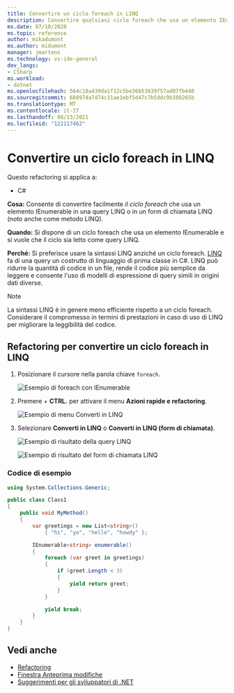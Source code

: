 ```yaml
---
title: Convertire un ciclo foreach in LINQ
description: Convertire qualsiasi ciclo foreach che usa un elemento IEnumerable in una query LINQ o in un modulo di chiamata LINQ (noto anche come metodo LINQ).
ms.date: 07/10/2020
ms.topic: reference
author: mikadumont
ms.author: midumont
manager: jmartens
ms.technology: vs-ide-general
dev_langs:
- CSharp
ms.workload:
- dotnet
ms.openlocfilehash: 564c18a439da1f12c5be36b53839f57ad07fb440
ms.sourcegitcommit: 68897da7d74c31ae1ebf5d47c7b5ddc9b108265b
ms.translationtype: MT
ms.contentlocale: it-IT
ms.lasthandoff: 08/13/2021
ms.locfileid: "122117462"
---
```

# <a name="convert-a-foreach-loop-to-linq"></a>Convertire un ciclo foreach in LINQ

Questo refactoring si applica a:

- C#

**Cosa:** Consente di convertire facilmente *il ciclo foreach* che usa un elemento IEnumerable in una query LINQ o in un form di chiamata LINQ (noto anche come metodo LINQ).

**Quando:** Si dispone di un ciclo foreach che usa un elemento IEnumerable e si vuole che il ciclo sia letto come query LINQ.

**Perché:** Si preferisce usare la sintassi LINQ anziché un ciclo foreach. [LINQ](/dotnet/csharp/programming-guide/concepts/linq/introduction-to-linq) fa di una query un costrutto di linguaggio di prima classe in C#. LINQ può ridurre la quantità di codice in un file, rende il codice più semplice da leggere e consente l'uso di modelli di espressione di query simili in origini dati diverse.

> [!NOTE]
> La sintassi LINQ è in genere meno efficiente rispetto a un ciclo foreach. Considerare il compromesso in termini di prestazioni in caso di uso di LINQ per migliorare la leggibilità del codice.

## <a name="convert-a-foreach-loop-to-linq-refactoring"></a>Refactoring per convertire un ciclo foreach in LINQ

1. Posizionare il cursore nella parola chiave `foreach`.

    ![Esempio di foreach con IEnumerable](media/convert-foreach-to-LINQ.png)

2. Premere  + **CTRL.** per attivare il menu **Azioni rapide e refactoring**.

   ![Esempio di menu Converti in LINQ](media/convert-foreach-to-LINQ-codefix.png)

3. Selezionare **Converti in LINQ** o **Converti in LINQ (form di chiamata)**.

   ![Esempio di risultato della query LINQ](media/convert-foreach-to-LINQ-result.png)

   ![Esempio di risultato del form di chiamata LINQ](media/convert-foreach-to-LINQ-callform-result.png)

### <a name="sample-code"></a>Codice di esempio

```csharp
using System.Collections.Generic;

public class Class1
{
    public void MyMethod()
    {
        var greetings = new List<string>()
            { "hi", "yo", "hello", "howdy" };

        IEnumerable<string> enumerable()
        {
            foreach (var greet in greetings)
            {
                if (greet.Length < 3)
                {
                    yield return greet;
                }
            }

            yield break;
        }
    }
}
```

## <a name="see-also"></a>Vedi anche

- [Refactoring](../refactoring-in-visual-studio.md)
- [Finestra Anteprima modifiche](../../ide/preview-changes.md)
- [Suggerimenti per gli sviluppatori di .NET](../csharp-developer-productivity.md)
